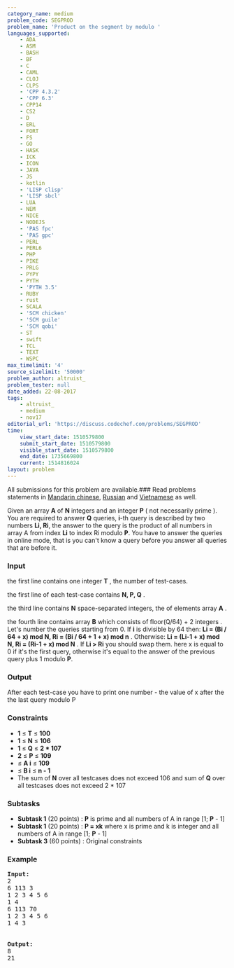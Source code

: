 ```yaml
---
category_name: medium
problem_code: SEGPROD
problem_name: 'Product on the segment by modulo '
languages_supported:
    - ADA
    - ASM
    - BASH
    - BF
    - C
    - CAML
    - CLOJ
    - CLPS
    - 'CPP 4.3.2'
    - 'CPP 6.3'
    - CPP14
    - CS2
    - D
    - ERL
    - FORT
    - FS
    - GO
    - HASK
    - ICK
    - ICON
    - JAVA
    - JS
    - kotlin
    - 'LISP clisp'
    - 'LISP sbcl'
    - LUA
    - NEM
    - NICE
    - NODEJS
    - 'PAS fpc'
    - 'PAS gpc'
    - PERL
    - PERL6
    - PHP
    - PIKE
    - PRLG
    - PYPY
    - PYTH
    - 'PYTH 3.5'
    - RUBY
    - rust
    - SCALA
    - 'SCM chicken'
    - 'SCM guile'
    - 'SCM qobi'
    - ST
    - swift
    - TCL
    - TEXT
    - WSPC
max_timelimit: '4'
source_sizelimit: '50000'
problem_author: altruist_
problem_tester: null
date_added: 22-08-2017
tags:
    - altruist_
    - medium
    - nov17
editorial_url: 'https://discuss.codechef.com/problems/SEGPROD'
time:
    view_start_date: 1510579800
    submit_start_date: 1510579800
    visible_start_date: 1510579800
    end_date: 1735669800
    current: 1514816024
layout: problem
---
```

All submissions for this problem are available.### Read problems statements in [Mandarin chinese](http://www.codechef.com/download/translated/NOV17/mandarin/SEGPROD.pdf), [Russian](http://www.codechef.com/download/translated/NOV17/russian/SEGPROD.pdf) and [Vietnamese](http://www.codechef.com/download/translated/NOV17/vietnamese/SEGPROD.pdf) as well.

Given an array  **A**  of  **N**  integers and an integer  **P**  ( not necessarily prime ). You are required to answer  **Q**  queries, **i**-th query is described by two numbers **Li, Ri**, the answer to the query is the product of all numbers in array A from index **Li** to index Ri modulo **P**. You have to answer the queries in online mode, that is you can't know a query before you answer all queries that are before it.

### Input

the first line contains one integer  **T** , the number of test-cases.

the first line of each test-case contains  **N, P, Q** .

the third line contains **N** space-separated integers, the of elements array  **A** .

the fourth line contains array **B** which consists of floor(Q/64) + 2 integers . Let's number the queries starting from 0. If **i** is divisible by 64 then:  **Li = (Bi / 64 + x) mod N, Ri = (Bi / 64 + 1 + x) mod n** .
Otherwise:  **Li = (Li-1 + x) mod N, Ri = (Ri-1 + x) mod N** . If  **Li > Ri**  you should swap them. here x is equal to 0 if it's the first query, otherwise it's equal to the answer of the previous query plus 1 modulo **P**.

### Output

After each test-case you have to print one number - the value of x after the the last query modulo P

### Constraints

- **1** ≤ **T** ≤ **100**
- **1** ≤ **N** ≤ **106**
- **1** ≤ **Q** ≤ **2 \* 107**
- **2** ≤ **P** ≤ **109**
- ≤  **A  i**  ≤ **109**
- ≤ **B i**  ≤ **n - 1**
- The sum of **N** over all testcases does not exceed 106 and sum of **Q** over all testcases does not exceed 2 \* 107

### Subtasks

- **Subtask 1** (20 points) : **P** is prime and all numbers of A in range \[1; **P** - 1\]
- **Subtask 1** (20 points) : **P = **xk**** where x is prime and k is integer and all numbers of A in range \[1; **P** - 1\]
- **Subtask 3** (60 points) : Original constraints

### Example

<pre><b>Input:</b>
2
6 113 3
1 2 3 4 5 6
1 4
6 113 70
1 2 3 4 5 6
1 4 3


<b>Output:</b>
8
21

</pre>
